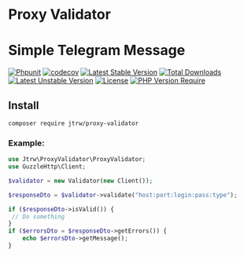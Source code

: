 # Proxy Validator

# Simple Telegram Message

[![Phpunit](https://github.com/jtrw/proxy-validator/workflows/phpunit/badge.svg)](https://github.com/jtrw/proxy-validator/actions)
[![codecov](https://codecov.io/gh/jtrw/proxy-validator/branch/master/graph/badge.svg?token=UADT3RAW2A)](https://codecov.io/gh/jtrw/proxy-validator)
[![Latest Stable Version](http://poser.pugx.org/jtrw/proxy-validator/v)](https://packagist.org/packages/jtrw/proxy-validator)
[![Total Downloads](http://poser.pugx.org/jtrw/proxy-validator/downloads)](https://packagist.org/packages/jtrw/proxy-validator)
[![Latest Unstable Version](http://poser.pugx.org/jtrw/proxy-validator/v/unstable)](https://packagist.org/packages/jtrw/proxy-validator)
[![License](http://poser.pugx.org/jtrw/simple-telegram-message/license)](https://packagist.org/packages/jtrw/proxy-validator)
[![PHP Version Require](http://poser.pugx.org/jtrw/proxy-validator/require/php)](https://packagist.org/packages/jtrw/proxy-validator)

## Install

`composer require jtrw/proxy-validator`

### Example:

```php
use Jtrw\ProxyValidator\ProxyValidator;
use GuzzleHttp\Client;

$validator = new Validator(new Client());

$responseDto = $validator->validate("host:port:login:pass:type");

if ($responseDto->isValid()) {
 // Do something
}
if ($errorsDto = $responseDto->getErrors()) {
    echo $errorsDto->getMessage();
}

```
